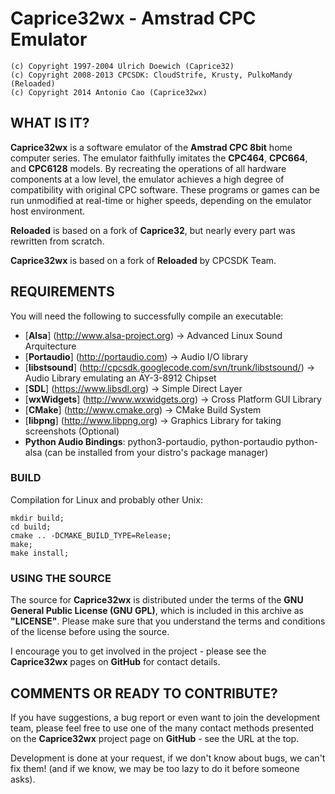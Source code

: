 # Caprice32wx - Amstrad CPC Emulator

```
(c) Copyright 1997-2004 Ulrich Doewich (Caprice32)
(c) Copyright 2008-2013 CPCSDK: CloudStrife, Krusty, PulkoMandy (Reloaded)
(c) Copyright 2014 Antonio Cao (Caprice32wx)
```

## WHAT IS IT?

**Caprice32wx** is a software emulator of the **Amstrad CPC 8bit** home computer series. The emulator faithfully imitates the **CPC464**, **CPC664**, and **CPC6128** models. By recreating the operations of all hardware components at a low level, the emulator achieves a high degree of compatibility with original CPC software. These programs or games can be run unmodified at real-time or higher speeds, depending on the emulator host environment.

**Reloaded** is based on a fork of **Caprice32**, but nearly every part was rewritten from scratch.

**Caprice32wx** is based on a fork of **Reloaded** by CPCSDK Team.


## REQUIREMENTS

You will need the following to successfully compile an executable:

 - [**Alsa**] (http://www.alsa-project.org) -> Advanced Linux Sound Arquitecture
 - [**Portaudio**] (http://portaudio.com) -> Audio I/O library
 - [**libstsound**] (http://cpcsdk.googlecode.com/svn/trunk/libstsound/) -> Audio Library emulating an AY-3-8912 Chipset
 - [**SDL**] (https://www.libsdl.org) -> Simple Direct Layer
 - [**wxWidgets**] (http://www.wxwidgets.org) -> Cross Platform GUI Library
 - [**CMake**] (http://www.cmake.org) -> CMake Build System
 - [**libpng**] (http://www.libpng.org) -> Graphics Library for taking screenshots (Optional)
 - **Python Audio Bindings**: python3-portaudio, python-portaudio python-alsa (can be installed from your distro's package manager)


### BUILD

Compilation for Linux and probably other Unix:

```
mkdir build;
cd build;
cmake .. -DCMAKE_BUILD_TYPE=Release;
make;
make install;
```


### USING THE SOURCE

The source for **Caprice32wx** is distributed under the terms of the **GNU General Public License (GNU GPL)**, which is included in this archive as **"LICENSE"**. Please make sure that you understand the terms and conditions of the license before using the source.

I encourage you to get involved in the project - please see the **Caprice32wx** pages on **GitHub** for contact details.


## COMMENTS OR READY TO CONTRIBUTE?

If you have suggestions, a bug report or even want to join the development team, please feel free to use one of the many contact methods presented on the **Caprice32wx** project page on **GitHub** - see the URL at the top.

Development is done at your request, if we don't know about bugs, we can't fix them! (and if we know, we may be too lazy to do it before someone asks).
